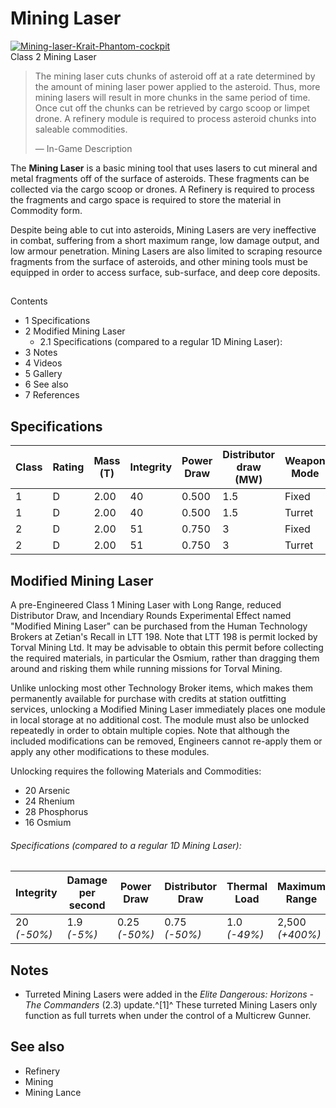 # Mining Laser
[![Mining-laser-Krait-Phantom-cockpit](https://static.wikia.nocookie.net/elite-dangerous/images/6/60/Mining-laser-Krait-Phantom-cockpit.png/revision/latest/scale-to-width-down/300?cb=20181109073948)](https://static.wikia.nocookie.net/elite-dangerous/images/6/60/Mining-laser-Krait-Phantom-cockpit.png/revision/latest?cb=20181109073948) 	 		 			 		 		 		 			
Class 2 Mining Laser
 		 	 

> 
> 
> The mining laser cuts chunks of asteroid off at a rate determined by the amount of mining laser power applied to the asteroid. Thus, more mining lasers will result in more chunks in the same period of time. Once cut off the chunks can be retrieved by cargo scoop or limpet drone. A refinery module is required to process asteroid chunks into saleable commodities.
> 
> 
> — In-Game Description
> 

The **Mining Laser** is a basic mining tool that uses lasers to cut mineral and metal fragments off of the surface of asteroids. These fragments can be collected via the cargo scoop or drones. A Refinery is required to process the fragments and cargo space is required to store the material in Commodity form. 

Despite being able to cut into asteroids, Mining Lasers are very ineffective in combat, suffering from a short maximum range, low damage output, and low armour penetration. Mining Lasers are also limited to scraping resource fragments from the surface of asteroids, and other mining tools must be equipped in order to access surface, sub-surface, and deep core deposits.

## 

Contents

- 1 Specifications
- 2 Modified Mining Laser
    - 2.1 Specifications (compared to a regular 1D Mining Laser):
- 3 Notes
- 4 Videos
- 5 Gallery
- 6 See also
- 7 References

## Specifications

| Class | Rating | Mass<br>(T) | Integrity | Power<br>Draw | Distributor draw (MW) | Weapon<br>Mode | Armour<br>Pen | Thermal<br>Load | Value<br>(CR) |
| --- | --- | --- | --- | --- | --- | --- | --- | --- | --- |
| 1 | D | 2.00 | 40 | 0.500 | 1.5 | Fixed | 18 | 2.0 | 6,800 |
| 1 | D | 2.00 | 40 | 0.500 | 1.5 | Turret | 18 | 2.0 | 9,400 |
| 2 | D | 2.00 | 51 | 0.750 | 3 | Fixed | 18 | 4.0 | 22,576 |
| 2 | D | 2.00 | 51 | 0.750 | 3 | Turret | 18 | 4.0 | 32,576 |

## Modified Mining Laser

A pre-Engineered Class 1 Mining Laser with Long Range, reduced Distributor Draw, and Incendiary Rounds Experimental Effect named "Modified Mining Laser" can be purchased from the Human Technology Brokers at Zetian's Recall in LTT 198.   Note that LTT 198 is permit locked by Torval Mining Ltd.  It may be advisable to obtain this permit before collecting the required materials, in particular the Osmium, rather than dragging them around and risking them while running missions for Torval Mining.

Unlike unlocking most other Technology Broker items, which makes them permanently available for purchase with credits at station outfitting services, unlocking a Modified Mining Laser immediately places one module in local storage at no additional cost. The module must also be unlocked repeatedly in order to obtain multiple copies. Note that although the included modifications can be removed, Engineers cannot re-apply them or apply any other modifications to these modules.

Unlocking requires the following Materials and Commodities:

- 20 Arsenic
- 24 Rhenium
- 28 Phosphorus
- 16 Osmium

###### Specifications (compared to a regular 1D Mining Laser):

| Integrity | Damage per second | Power Draw | Distributor Draw | Thermal Load | Maximum Range | Falloff |
| --- | --- | --- | --- | --- | --- | --- |
| 20 *(-50%)* | 1.9 *(-5%)* | 0.25 *(-50%)* | 0.75 *(-50%)* | 1.0 *(-49%)* | 2,500 *(+400%)* | 2,500 *(+733%)* |

## Notes

- Turreted Mining Lasers were added in the *Elite Dangerous: Horizons - The Commanders* (2.3) update.^[1]^ These turreted Mining Lasers only function as full turrets when under the control of a Multicrew Gunner.

## See also

- Refinery
- Mining
- Mining Lance